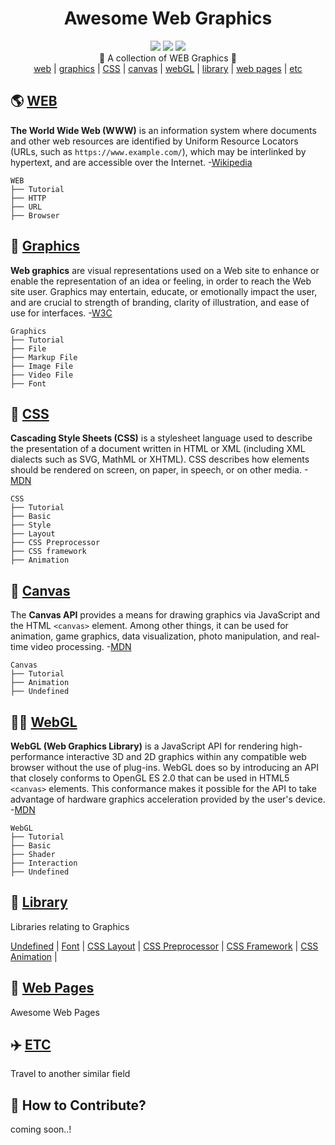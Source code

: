 <div align="center"><h1> Awesome Web Graphics </h1><p></p></div>
<div align="center">
    <img src="https://img.shields.io/badge/contributions-welcome-brightgreen.svg?style=flat" />
    <img src="https://img.shields.io/badge/License-MIT-yellow.svg" />
    <img src="https://img.shields.io/badge/version-beta-blue" />
    <div>
        <div>🎨 A collection of WEB Graphics 💄</div>
        <a href="https://github.com/taenykim/Web_Graphics_Archive/tree/master/web">web</a> |
        <a href="https://github.com/taenykim/Web_Graphics_Archive/tree/master/graphics">graphics</a> |
        <a href="https://github.com/taenykim/Web_Graphics_Archive/tree/master/css">CSS</a> |
        <a href="https://github.com/taenykim/Web_Graphics_Archive/tree/master/canvas">canvas</a> |
        <a href="https://github.com/taenykim/Web_Graphics_Archive/tree/master/webGL">webGL</a> |
        <a href="https://github.com/taenykim/Web_Graphics_Archive/tree/master/library">library</a> |
        <a href="https://github.com/taenykim/Web_Graphics_Archive/tree/master/webpages">web pages</a> |
        <a href="https://github.com/taenykim/Web_Graphics_Archive/tree/master/etc">etc</a>
    </div>
</div>

## 🌎 [WEB](https://github.com/taenykim/Web_Graphics_Archive/tree/master/web)

**The World Wide Web (WWW)** is an information system where documents and other web resources are identified by Uniform Resource Locators (URLs, such as `https://www.example.com/`), which may be interlinked by hypertext, and are accessible over the Internet. -[Wikipedia](https://en.wikipedia.org/wiki/World_Wide_Web)

```
WEB
├── Tutorial
├── HTTP
├── URL
├── Browser

```

## 📐 [Graphics](https://github.com/taenykim/Web_Graphics_Archive/tree/master/graphics)

**Web graphics** are visual representations used on a Web site to enhance or enable the representation of an idea or feeling, in order to reach the Web site user. Graphics may entertain, educate, or emotionally impact the user, and are crucial to strength of branding, clarity of illustration, and ease of use for interfaces. -[W3C](https://www.w3.org/standards/webdesign/graphics)

```
Graphics
├── Tutorial
├── File
├── Markup File
├── Image File
├── Video File
├── Font
```

## 💄 [CSS](https://github.com/taenykim/Web_Graphics_Archive/tree/master/css)

**Cascading Style Sheets (CSS)** is a stylesheet language used to describe the presentation of a document written in HTML or XML (including XML dialects such as SVG, MathML or XHTML). CSS describes how elements should be rendered on screen, on paper, in speech, or on other media. -[MDN](https://developer.mozilla.org/en-US/docs/Web/CSS)

```
CSS
├── Tutorial
├── Basic
├── Style
├── Layout
├── CSS Preprocessor
├── CSS framework
├── Animation
```

## 🎨 [Canvas](https://github.com/taenykim/Web_Graphics_Archive/tree/master/canvas)

The **Canvas API** provides a means for drawing graphics via JavaScript and the HTML `<canvas>` element. Among other things, it can be used for animation, game graphics, data visualization, photo manipulation, and real-time video processing. -[MDN](https://developer.mozilla.org/en-US/docs/Web/API/Canvas_API)

```
Canvas
├── Tutorial
├── Animation
├── Undefined
```

## 🤹‍♀️ [WebGL](https://github.com/taenykim/Web_Graphics_Archive/tree/master/webGL)

**WebGL (Web Graphics Library)** is a JavaScript API for rendering high-performance interactive 3D and 2D graphics within any compatible web browser without the use of plug-ins. WebGL does so by introducing an API that closely conforms to OpenGL ES 2.0 that can be used in HTML5 `<canvas>` elements. This conformance makes it possible for the API to take advantage of hardware graphics acceleration provided by the user's device. -[MDN](https://developer.mozilla.org/en-US/docs/Web/API/WebGL_API)

```
WebGL
├── Tutorial
├── Basic
├── Shader
├── Interaction
├── Undefined
```

## 📕 [Library](https://github.com/taenykim/Web_Graphics_Archive/tree/master/library)

Libraries relating to Graphics

[Undefined](https://github.com/taenykim/awesome-web-graphics/tree/master/library#Undefined) | [Font](https://github.com/taenykim/awesome-web-graphics/tree/master/library#Font) | [CSS Layout](https://github.com/taenykim/awesome-web-graphics/tree/master/library#CSS-Layout) | [CSS Preprocessor](https://github.com/taenykim/awesome-web-graphics/tree/master/library#CSS-Preprocessor) | [CSS Framework](https://github.com/taenykim/awesome-web-graphics/tree/master/library#CSS-Framework) | [CSS Animation](https://github.com/taenykim/awesome-web-graphics/tree/master/library#CSS-Animation) |

## 🌈 [Web Pages](https://github.com/taenykim/Web_Graphics_Archive/tree/master/webpages)

Awesome Web Pages

## ✈️ [ETC](https://github.com/taenykim/Web_Graphics_Archive/tree/master/etc)

Travel to another similar field

## 👀 How to Contribute?

coming soon..!
